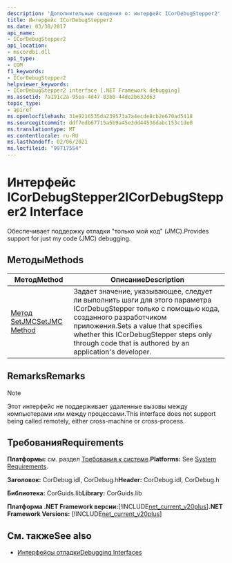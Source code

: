 ```yaml
---
description: 'Дополнительные сведения о: интерфейс ICorDebugStepper2'
title: Интерфейс ICorDebugStepper2
ms.date: 03/30/2017
api_name:
- ICorDebugStepper2
api_location:
- mscordbi.dll
api_type:
- COM
f1_keywords:
- ICorDebugStepper2
helpviewer_keywords:
- ICorDebugStepper2 interface [.NET Framework debugging]
ms.assetid: 7a191c2a-95ea-4d47-83b0-44de2b632d63
topic_type:
- apiref
ms.openlocfilehash: 31e9216535da239573a7a4ecde8cb2e670ad5418
ms.sourcegitcommit: ddf7edb67715a5b9a45e3dd44536dabc153c1de0
ms.translationtype: MT
ms.contentlocale: ru-RU
ms.lasthandoff: 02/06/2021
ms.locfileid: "99717554"
---
```

# <a name="icordebugstepper2-interface"></a><span data-ttu-id="bef8e-103">Интерфейс ICorDebugStepper2</span><span class="sxs-lookup"><span data-stu-id="bef8e-103">ICorDebugStepper2 Interface</span></span>

<span data-ttu-id="bef8e-104">Обеспечивает поддержку отладки "только мой код" (JMC).</span><span class="sxs-lookup"><span data-stu-id="bef8e-104">Provides support for just my code (JMC) debugging.</span></span>  
  
## <a name="methods"></a><span data-ttu-id="bef8e-105">Методы</span><span class="sxs-lookup"><span data-stu-id="bef8e-105">Methods</span></span>  
  
|<span data-ttu-id="bef8e-106">Метод</span><span class="sxs-lookup"><span data-stu-id="bef8e-106">Method</span></span>|<span data-ttu-id="bef8e-107">Описание</span><span class="sxs-lookup"><span data-stu-id="bef8e-107">Description</span></span>|  
|------------|-----------------|  
|[<span data-ttu-id="bef8e-108">Метод SetJMC</span><span class="sxs-lookup"><span data-stu-id="bef8e-108">SetJMC Method</span></span>](icordebugstepper2-setjmc-method.md)|<span data-ttu-id="bef8e-109">Задает значение, указывающее, следует ли выполнить шаги для этого параметра ICorDebugStepper только с помощью кода, созданного разработчиком приложения.</span><span class="sxs-lookup"><span data-stu-id="bef8e-109">Sets a value that specifies whether this ICorDebugStepper steps only through code that is authored by an application's developer.</span></span>|  
  
## <a name="remarks"></a><span data-ttu-id="bef8e-110">Remarks</span><span class="sxs-lookup"><span data-stu-id="bef8e-110">Remarks</span></span>  
  
> [!NOTE]
> <span data-ttu-id="bef8e-111">Этот интерфейс не поддерживает удаленные вызовы между компьютерами или между процессами.</span><span class="sxs-lookup"><span data-stu-id="bef8e-111">This interface does not support being called remotely, either cross-machine or cross-process.</span></span>  
  
## <a name="requirements"></a><span data-ttu-id="bef8e-112">Требования</span><span class="sxs-lookup"><span data-stu-id="bef8e-112">Requirements</span></span>  

 <span data-ttu-id="bef8e-113">**Платформы:** см. раздел [Требования к системе](../../get-started/system-requirements.md).</span><span class="sxs-lookup"><span data-stu-id="bef8e-113">**Platforms:** See [System Requirements](../../get-started/system-requirements.md).</span></span>  
  
 <span data-ttu-id="bef8e-114">**Заголовок:** CorDebug.idl, CorDebug.h</span><span class="sxs-lookup"><span data-stu-id="bef8e-114">**Header:** CorDebug.idl, CorDebug.h</span></span>  
  
 <span data-ttu-id="bef8e-115">**Библиотека:** CorGuids.lib</span><span class="sxs-lookup"><span data-stu-id="bef8e-115">**Library:** CorGuids.lib</span></span>  
  
 <span data-ttu-id="bef8e-116">**Платформа .NET Framework версии:**[!INCLUDE[net_current_v20plus](../../../../includes/net-current-v20plus-md.md)]</span><span class="sxs-lookup"><span data-stu-id="bef8e-116">**.NET Framework Versions:** [!INCLUDE[net_current_v20plus](../../../../includes/net-current-v20plus-md.md)]</span></span>  
  
## <a name="see-also"></a><span data-ttu-id="bef8e-117">См. также</span><span class="sxs-lookup"><span data-stu-id="bef8e-117">See also</span></span>

- [<span data-ttu-id="bef8e-118">Интерфейсы отладки</span><span class="sxs-lookup"><span data-stu-id="bef8e-118">Debugging Interfaces</span></span>](debugging-interfaces.md)
